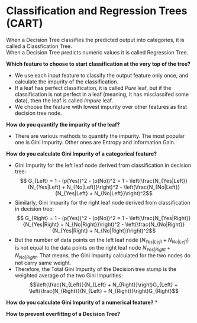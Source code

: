 # Classification and Regression Trees (CART)

When a Decision Tree classifies the predicted output into categories, it is called a Classfication Tree. \
When a Decision Tree predicts numeric values it is called Regression Tree.

**Which feature to choose to start classification at the very top of the tree?**
* We use each input feature to classify the output feature only once, and calculate the impurity of the classification. 
* If a leaf has perfect classification, it is called *Pure* leaf, but if the classification is not perfect in a leaf (meaning, it has misclassifed some data), then the leaf is called *Impure* leaf. 
* We choose the feature with lowest impurity over other features as first decision tree node. 


**How do you quantify the impurity of the leaf?**
* There are various methods to quantify the impurity. The most popular one is Gini Impurity. Other ones are Entropy and Information Gain.

**How do you calculate Gini Impurity of a categorical feature?**
* Gini Impurity for the left leaf node derived from classification in decision tree: 
$$ G_{Left} = 1 - (p(Yes))^2 - (p(No))^2 = 1 - \left(\frac{N_{Yes|Left}}{N_{Yes|Left} + N_{No|Left}}\right)^2 - \left(\frac{N_{No|Left}}{N_{Yes|Left} + N_{No|Left}}\right)^2$$ 
* Similarly, Gini Impurity for the right leaf node derived from classification in decision tree:
$$ G_{Right} = 1 - (p(Yes))^2 - (p(No))^2 = 1 - \left(\frac{N_{Yes|Right}}{N_{Yes|Right} + N_{No|Right}}\right)^2 - \left(\frac{N_{No|Right}}{N_{Yes|Right} + N_{No|Right}}\right)^2$$  
* But the number of data points on the left leaf node $(N_{Yes|Left} + N_{No|Left})$ is not equal to the data points on the right leaf node $N_{Yes|Right} + N_{No|Right}$. That means, the Gini Impurity calculated for the two nodes do not carry same weight. 
* Therefore, the Total Gini Impurity of the Decision tree stump is the weighted average of the two Gini Impurities: 
$$\left(\frac{N_{Left}}{N_{Left} + N_{Right}}\right)G_{Left} + \left(\frac{N_{Right}}{N_{Left} + N_{Right}}\right)G_{Right}$$

**How do you calculate Gini Impurity of a numerical feature?**
*

**How to prevent overfittng of a Decision Tree?**
